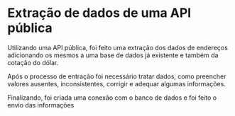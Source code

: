 # Extração de dados de uma API pública



Utilizando uma API pública, foi feito uma extração dos dados de endereços adicionando os mesmos a uma base de dados já existente e também da cotação do dólar.

Após o processo de entração foi necessário tratar dados, como preencher valores ausentes, inconsistentes, corrigir e adequar algumas informações.

Finalizando, foi criada uma conexão com o banco de dados e foi feito o envio das informações

